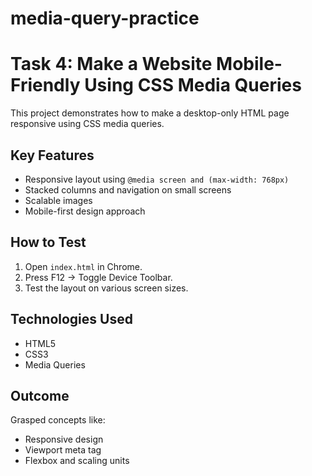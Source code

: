 # media-query-practice
# Task 4: Make a Website Mobile-Friendly Using CSS Media Queries
This project demonstrates how to make a desktop-only HTML page responsive using CSS media queries.
## Key Features
- Responsive layout using `@media screen and (max-width: 768px)`
- Stacked columns and navigation on small screens
- Scalable images
- Mobile-first design approach

## How to Test
1. Open `index.html` in Chrome.
2. Press F12 → Toggle Device Toolbar.
3. Test the layout on various screen sizes.

## Technologies Used
- HTML5
- CSS3
- Media Queries

## Outcome
Grasped concepts like:
- Responsive design
- Viewport meta tag
- Flexbox and scaling units
